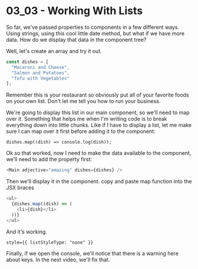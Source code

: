 # 03_03 - Working With Lists

So far, we've passed properties to components in a few different ways. Using strings, using this cool little date method, but what if we have more data. How do we display that data in the component tree?

Well, let's create an array and try it out.

```javascript
const dishes = [
  "Macaroni and Cheese",
  "Salmon and Potatoes",
  "Tofu with Vegetables"
];
```

Remember this is your restaurant so obviously put all of your favorite foods on your own list. Don't let me tell you how to run your business.

We're going to display this list in our main component, so we'll need to map over it. Something that helps me when I'm writing code is to break everything down into little chunks. Like if I have to display a list, let me make sure I can map over it first before adding it to the component:

```
dishes.map((dish) => console.log(dish));
```

Ok so that worked, now I need to make the data available to the component, we'll need to add the property first:

```javascript
<Main adjective="amazing" dishes={dishes} />
```

Then we'll display it in the component. copy and paste map function into the JSX braces

```javascript
<ul>
  {dishes.map((dish) => (
    <li>{dish}</li>
  ))}
</ul>
```

And it's working.

```
style={{ listStyleType: "none" }}
```

Finally, if we open the console, we'll notice that there is a warning here about keys. In the next video, we'll fix that.
